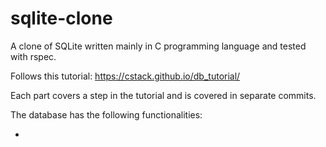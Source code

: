 # sqlite-clone

A clone of SQLite written mainly in C programming language and tested with rspec. 

Follows this tutorial: https://cstack.github.io/db_tutorial/ 

Each part covers a step in the tutorial and is covered in separate commits. 

The database has the following functionalities: 

- 
